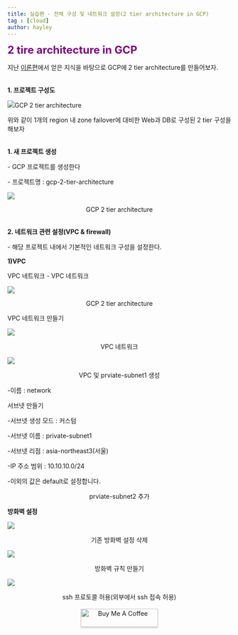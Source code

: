 ```yaml
---
title: 실습편 - 전체 구성 및 네트워크 설정(2 tier architecture in GCP)
tag : [cloud]
author: hayley
---
```


<font size="5" color="purple"><b>2 tire architecture in GCP</b></font>
<p> 지난 <a href="https://hayleyshim.github.io/blog/gcp1">이론편</a>에서 얻은 지식을 바탕으로 GCP에 2 tier architecture를 만들어보자.
<br>
<br>
<p><b>1. 프로젝트 구성도</b>
<p><img src="https://github.com/hayleyshim/hayleyshim.github.io/blob/master/assets/images/projects/demo_architecture.PNG?raw=true">GCP 2 tier architecture   
<p>위와 같이 1개의 region 내 zone failover에 대비한 Web과 DB로 구성된 2 tier 구성을 해보자
<br>
<br>
<p><b>1. 새 프로젝트 생성</b> 
<p>- GCP 프로젝트를 생성한다 
<p>- 프로젝트명 : gcp-2-tier-architecture
<p><img src="https://github.com/hayleyshim/hayleyshim.github.io/blob/master/assets/images/projects/demo1.PNG?raw=true">
<p style="text-align:center">GCP 2 tier architecture     
<br>
<br>  
<p><b>2. 네트워크 관련 설정(VPC & firewall)</b> 
<p>- 해당 프로젝트 내에서 기본적인 네트워크 구성을 설정한다.
<br>
<p><b>1)VPC</b> 
<p>VPC 네트워크 - VPC 네트워크  
<p><img src="https://github.com/hayleyshim/hayleyshim.github.io/blob/master/assets/images/projects/vpc1.PNG?raw=true">
<p style="text-align:center">GCP 2 tier architecture     
<br>
<p>VPC 네트워크 만들기 
<p><img src="https://github.com/hayleyshim/hayleyshim.github.io/blob/master/assets/images/projects/vpc2.PNG?raw=true">
<p style="text-align:center">VPC 네트워크 
<br>
<p><img src="https://github.com/hayleyshim/hayleyshim.github.io/blob/master/assets/images/projects/vpc3.PNG?raw=true">
<p style="text-align:center">VPC 및 prviate-subnet1 생성   
<p>-이름 : network
<p>서브넷 만들기
<p>-서브넷 생성 모드 : 커스텀
<p>-서브넷 이름 : private-subnet1
<p>-서브넷 리점 : asia-northeast3(서울)
<p>-IP 주소 범위 : 10.10.10.0/24
<p>-이외의 값은 default로 설정합니다.   
<p style="text-align:center">prviate-subnet2 추가     
<br>
<P><b>방화벽 설정</b>  
<p><img src="https://github.com/hayleyshim/hayleyshim.github.io/blob/master/assets/images/projects/firewall1.PNG?raw=true">
<p style="text-align:center">기존 방화벽 설정 삭제
<p><img src="https://github.com/hayleyshim/hayleyshim.github.io/blob/master/assets/images/projects/firewall2.PNG?raw=true">
<p style="text-align:center">방화벽 규칙 만들기
<p><img src="https://github.com/hayleyshim/hayleyshim.github.io/blob/master/assets/images/projects/firewall3.PNG?raw=true">
<p style="text-align:center">ssh 프로토콜 허용(외부에서 ssh 접속 허용)
<br>  
<br>  
<a href="https://www.buymeacoffee.com/yhshim17" target="_blank"><img src="https://www.buymeacoffee.com/assets/img/custom_images/orange_img.png" alt="Buy Me A Coffee" style="height: 41px !important;width: 174px !important;box-shadow: 0px 3px 2px 0px rgba(190, 190, 190, 0.5) !important;-webkit-box-shadow: 0px 3px 2px 0px rgba(190, 190, 190, 0.5) !important;" ></a>
